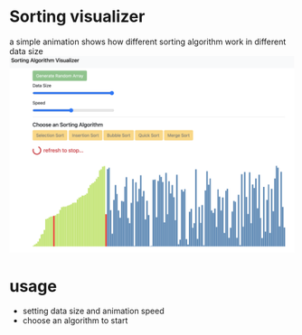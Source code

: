 # Sorting visualizer
a simple animation shows how different sorting algorithm work in different data size
![image](https://github.com/Sean-Yu-PoHsiang/sorting_visualizer/blob/master/Screen%20Shot%202021-04-01%20at%204.03.36%20PM.png)
# usage
- setting data size and animation speed
- choose an algorithm to start
